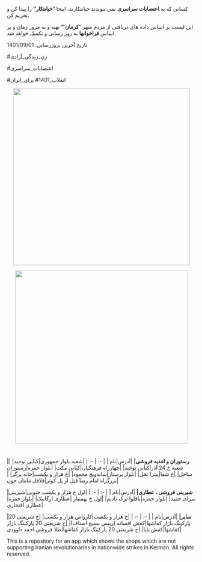 کسانی که به **اعتصابات سراسری** نمی پیوندند خیانتکارند، اینجا “**خیانتکار“** را پیدا کن و تحریم کن. 

این لیست بر اساس داده های دریافتی از مردم شهر “**کرمان “** تهیه و به مرور زمان و بر اساس **فراخوانها** به روز رسانی و تکمیل خواهد شد. 

تاریخ آخرین بروزرسانی: 1401/09/01

#زن_زندگی_آزادی

#اعتصابات_سراسری
 
#انقلاب_1401#   برای_ایران







<p align="center">
<img src="https://user-images.githubusercontent.com/118757060/203116620-66c77d4f-260d-4b87-996b-a3f1a8f91cdc.jpg" width="470" height="470">
</p>
<p align="center">
<img src="https://user-images.githubusercontent.com/118567694/203041449-9f11e088-6635-4ec1-a3dc-774d5014295a.jpg" width="460" height="460">
</p>
<p align="center">
<img src="https://user-images.githubusercontent.com/118757060/203118648-64c61138-3185-43cc-9526-6600309c84ac.jpg" width="1000" height="10">
</p>






**|رستوران و اغذیه فروشی|**
|آدرس|نام |
| -: | -: |
|شعبه بلوار جمهوری|کبابی توحید|
|شعبه خ 24 آذر|کبابی توحید|
|چهارراه فرهنگیان|کبابی مکث|
|بلوار حمزه|رستوران ساحل|
|خ شفا|پیتزا نخل|
|بلوار پرستار|ساندویچ محمود|
|خ هزار و یکشب|خانه برگر|
|بزرگراه امام رضا قبل از پل کوثر|فلافل مامان جون|


**|شیرینی فروشی ، عطاری|**
|آدرس|نام |
| -: | -: |
|اول خ هزار و یکشب جنوبی|شیرینی سرای حمید|
|بلوار حمزه|باقلوا ترک تادیم|
|اول خ بهمنیار |عطاری ارگانیک|
|بلوار حمزه|عطاری افتخاری|





**|سایر|**
|آدرس|نام |
| -: | -: |
|خ هزار و یکشب|کارواش هزار و یکشب|
|خ شریعتی 20 پارکینگ  بازار کفاشها|کفش افسانه (رییس بسیج اصناف)|
|خ شریعتی 20 پارکینگ  بازار کفاشها|کفش پاپا|
|خ شریعتی 20 پارکینگ  بازار کفاشها|طلا فروشی احمد داوودی|







This is a repository for an app which shows the shops which are not supporting Iranian revolutionaries in nationwide strikes in Kerman. All rights reserved. 